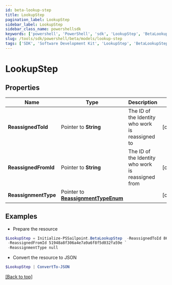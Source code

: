 ```yaml
---
id: beta-lookup-step
title: LookupStep
pagination_label: LookupStep
sidebar_label: LookupStep
sidebar_class_name: powershellsdk
keywords: ['powershell', 'PowerShell', 'sdk', 'LookupStep', 'BetaLookupStep'] 
slug: /tools/sdk/powershell/beta/models/lookup-step
tags: ['SDK', 'Software Development Kit', 'LookupStep', 'BetaLookupStep']
---
```



# LookupStep

## Properties

Name | Type | Description | Notes
------------ | ------------- | ------------- | -------------
**ReassignedToId** |  Pointer to **String** | The ID of the Identity who work is reassigned to | [optional] 
**ReassignedFromId** |  Pointer to **String** | The ID of the Identity who work is reassigned from | [optional] 
**ReassignmentType** |  Pointer to [**ReassignmentTypeEnum**](reassignment-type-enum) |  | [optional] 

## Examples

- Prepare the resource
```powershell
$LookupStep = Initialize-PSSailpoint.BetaLookupStep  -ReassignedToId 869320b6b6f34a169b6178b1a865e66f `
 -ReassignedFromId 51948a8f306a4e7a9a6f8f5d032fa59e `
 -ReassignmentType null
```

- Convert the resource to JSON
```powershell
$LookupStep | ConvertTo-JSON
```


[[Back to top]](#) 

